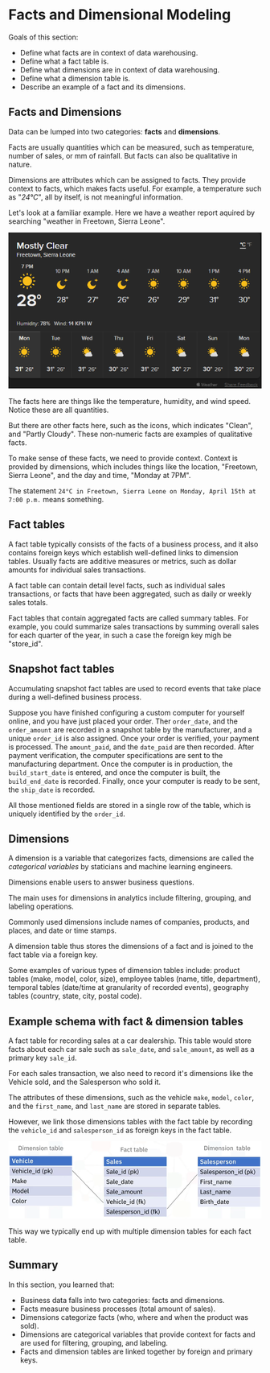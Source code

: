 # Facts and Dimensional Modeling

Goals of this section:

- Define what facts are in context of data warehousing.
- Define what a fact table is.
- Define what dimensions are in context of data warehousing.
- Define what a dimension table is.
- Describe an example of a fact and its dimensions.

## Facts and Dimensions

Data can be lumped into two categories: **facts** and **dimensions**.

Facts are usually quantities which can be measured, such as temperature, number of sales, or mm of rainfall. But facts can also be qualitative in nature.

Dimensions are attributes which can be assigned to facts. They provide context to facts, which makes facts useful. For example, a temperature such as "_24°C_", all by itself, is not meaningful information.

Let's look at a familiar example. Here we have a weather report aquired by searching "weather in Freetown, Sierra Leone".

![Wheather forecast](./assets/facts_and_dimensions_weather_forecast.png)

The facts here are things like the temperature, humidity, and wind speed. Notice these are all quantities. 

But there are other facts here, such as the icons, which indicates "Clean", and "Partly Cloudy". These non-numeric facts are examples of qualitative facts.

To make sense of these facts, we need to provide context. Context is provided by dimensions, which includes things like the location, "Freetown, Sierra Leone", and the day and time, "Monday at 7PM".

The statement `24°C in Freetown, Sierra Leone on Monday, April 15th at 7:00 p.m.` means something.

## Fact tables

A fact table typically consists of the facts of a business process, and it also contains foreign keys which establish well-defined links to dimension tables. Usually facts are additive measures or metrics, such as dollar amounts for individual sales transactions.

A fact table can contain detail level facts, such as individual sales transactions, or facts that have been aggregated, such as daily or weekly sales totals.

Fact tables that contain aggregated facts are called summary tables. For example, you could summarize sales transactions by summing overall sales for each quarter of the year, in such a case the foreign key migh be "store_id".

## Snapshot fact tables

Accumulating snapshot fact tables are used to record events that take place during a well-defined business process.

Suppose you have finished configuring a custom computer for yourself online, and you have just placed your order. Ther `order_date`, and the `order_amount` are recorded in a snapshot table by the manufacturer, and a unique `order_id` is also assigned. Once your order is verified, your payment is processed. The `amount_paid`, and the `date_paid` are then recorded. After payment verification, the computer specifications are sent to the manufacturing department. Once the computer is in production, the `build_start_date` is entered, and once the computer is built, the `build_end_date` is recorded. Finally, once your computer is ready to be sent, the `ship_date` is recorded.

All those mentioned fields are stored in a single row of the table, which is uniquely identified by the `order_id`.

## Dimensions

A dimension is a variable that categorizes facts, dimensions are called the _categorical variables_ by staticians and machine learning engineers.

Dimensions enable users to answer business questions.

The main uses for dimensions in analytics include filtering, grouping, and labeling operations.

Commonly used dimensions include names of companies, products, and places, and date or time stamps.

A dimension table thus stores the dimensions of a fact and is joined to the fact table via a foreign key.

Some examples of various types of dimension tables include: product tables (make, model, color, size), employee tables (name, title, department), temporal tables (date/time at granularity of recorded events), geography tables (country, state, city, postal code).

## Example schema with fact & dimension tables

A fact table for recording sales at a car dealership. This table would store facts about each car sale such as `sale_date`, and `sale_amount`, as well as a primary key `sale_id`.

For each sales transaction, we also need to record it's dimensions like the Vehicle sold, and the Salesperson who sold it.

The attributes of these dimensions, such as the vehicle `make`, `model`, `color`, and the `first_name`, and `last_name` are stored in separate tables.

However, we link those dimensions tables with the fact table by recording the `vehicle_id` and `salesperson_id` as foreign keys in the fact table.

![Example schema](./assets/facts_and_dimensions_example_schema.png)

This way we typically end up with multiple dimension tables for each fact table.

## Summary

In this section, you learned that:

- Business data falls into two categories: facts and dimensions.
- Facts measure business processes (total amount of sales).
- Dimensions categorize facts (who, where and when the product was sold).
- Dimensions are categorical variables that provide context for facts and are used for filtering, grouping, and labeling.
- Facts and dimension tables are linked together by foreign and primary keys. 